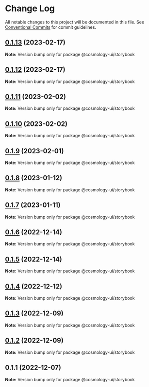 # Change Log

All notable changes to this project will be documented in this file.
See [Conventional Commits](https://conventionalcommits.org) for commit guidelines.

## [0.1.13](https://github.com/cosmology-tech/cosmology-ui/compare/@cosmology-ui/storybook@0.1.12...@cosmology-ui/storybook@0.1.13) (2023-02-17)

**Note:** Version bump only for package @cosmology-ui/storybook





## [0.1.12](https://github.com/cosmology-tech/cosmology-ui/compare/@cosmology-ui/storybook@0.1.11...@cosmology-ui/storybook@0.1.12) (2023-02-17)

**Note:** Version bump only for package @cosmology-ui/storybook





## [0.1.11](https://github.com/cosmology-tech/cosmology-ui/compare/@cosmology-ui/storybook@0.1.10...@cosmology-ui/storybook@0.1.11) (2023-02-02)

**Note:** Version bump only for package @cosmology-ui/storybook





## [0.1.10](https://github.com/cosmology-tech/cosmology-ui/compare/@cosmology-ui/storybook@0.1.9...@cosmology-ui/storybook@0.1.10) (2023-02-02)

**Note:** Version bump only for package @cosmology-ui/storybook





## [0.1.9](https://github.com/cosmology-tech/cosmology-ui/compare/@cosmology-ui/storybook@0.1.8...@cosmology-ui/storybook@0.1.9) (2023-02-01)

**Note:** Version bump only for package @cosmology-ui/storybook





## [0.1.8](https://github.com/cosmology-tech/cosmology-ui/compare/@cosmology-ui/storybook@0.1.7...@cosmology-ui/storybook@0.1.8) (2023-01-12)

**Note:** Version bump only for package @cosmology-ui/storybook





## [0.1.7](https://github.com/cosmology-tech/cosmology-ui/compare/@cosmology-ui/storybook@0.1.6...@cosmology-ui/storybook@0.1.7) (2023-01-11)

**Note:** Version bump only for package @cosmology-ui/storybook





## [0.1.6](https://github.com/cosmology-tech/cosmology-ui/compare/@cosmology-ui/storybook@0.1.5...@cosmology-ui/storybook@0.1.6) (2022-12-14)

**Note:** Version bump only for package @cosmology-ui/storybook





## [0.1.5](https://github.com/cosmology-tech/cosmology-ui/compare/@cosmology-ui/storybook@0.1.4...@cosmology-ui/storybook@0.1.5) (2022-12-14)

**Note:** Version bump only for package @cosmology-ui/storybook





## [0.1.4](https://github.com/cosmology-tech/cosmology-ui/compare/@cosmology-ui/storybook@0.1.3...@cosmology-ui/storybook@0.1.4) (2022-12-12)

**Note:** Version bump only for package @cosmology-ui/storybook





## [0.1.3](https://github.com/cosmology-tech/cosmology-ui/compare/@cosmology-ui/storybook@0.1.2...@cosmology-ui/storybook@0.1.3) (2022-12-09)

**Note:** Version bump only for package @cosmology-ui/storybook





## [0.1.2](https://github.com/cosmology-tech/cosmology-ui/compare/@cosmology-ui/storybook@0.1.1...@cosmology-ui/storybook@0.1.2) (2022-12-09)

**Note:** Version bump only for package @cosmology-ui/storybook





## 0.1.1 (2022-12-07)

**Note:** Version bump only for package @cosmology-ui/storybook
